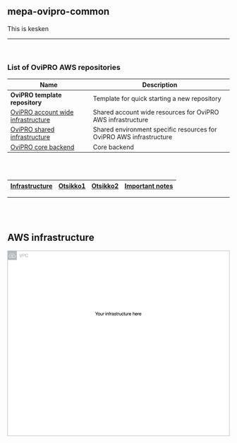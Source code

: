 ## mepa-ovipro-common

This is kesken

---

<br/>

### List of OviPRO AWS repositories

| Name                                                                    | Description                                    |
| ----------------------------------------------------------------------- | ---------------------------------------------- |
| **OviPRO template repository**   | Template for quick starting a new repository                            |
| [OviPRO account wide infrastructure](https://github.com/almamedia/mepa-ovipro-common)| Shared account wide resources for OviPRO AWS infrastructure |
| [OviPRO shared infrastructure](https://github.com/almamedia/mepa-ovipro-common)| Shared environment specific resources for OviPRO AWS infrastructure |
| [OviPRO core backend](https://github.com/almamedia/mepa-ovipro-core-backend)       | Core backend                          |

<br/><br/>

| [Infrastructure](#aws-infrastructure) | [Otsikko1](#running) | [Otsikko2](#tests) | [Important notes](#important) |
| :-------------------------------: | :-----------------: | :-------------: | :---------------------------: |

---

<br/><br/>

## AWS infrastructure

![Current infrastructure](./infra/docs/infra.drawio.png)
